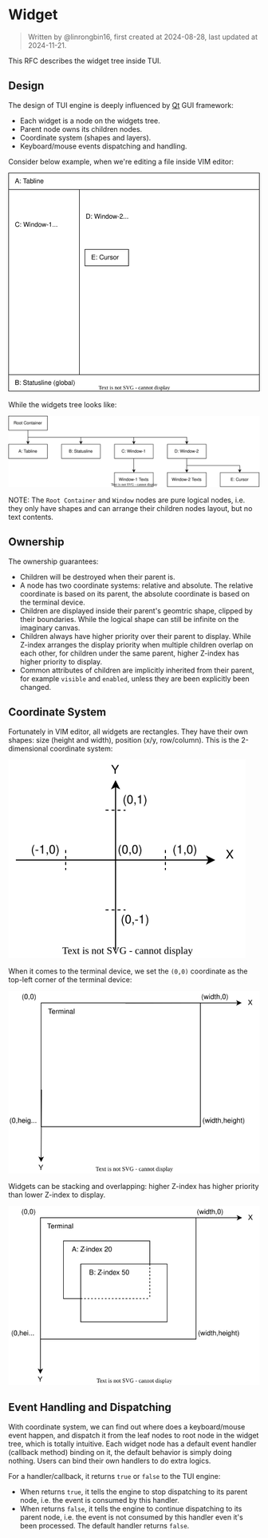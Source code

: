 # Widget

> Written by @linrongbin16, first created at 2024-08-28, last updated at 2024-11-21.

This RFC describes the widget tree inside TUI.

## Design

The design of TUI engine is deeply influenced by [Qt](https://www.qt.io/) GUI framework:

- Each widget is a node on the widgets tree.
- Parent node owns its children nodes.
- Coordinate system (shapes and layers).
- Keyboard/mouse events dispatching and handling.

Consider below example, when we're editing a file inside VIM editor:

![1](../images/1-TUI-1-Widget.1.drawio.svg)

While the widgets tree looks like:

![2](../images/1-TUI-1-Widget.2.drawio.svg)

NOTE: The `Root Container` and `Window` nodes are pure logical nodes, i.e. they only have shapes and can arrange their children nodes layout, but no text contents.

## Ownership

The ownership guarantees:

- Children will be destroyed when their parent is.
- A node has two coordinate systems: relative and absolute. The relative coordinate is based on its parent, the absolute coordinate is based on the terminal device.
- Children are displayed inside their parent's geomtric shape, clipped by their boundaries. While the logical shape can still be infinite on the imaginary canvas.
- Children always have higher priority over their parent to display. While Z-index arranges the display priority when multiple children overlap on each other, for children under the same parent, higher Z-index has higher priority to display.
- Common attributes of children are implicitly inherited from their parent, for example `visible` and `enabled`, unless they are been explicitly been changed.

## Coordinate System

Fortunately in VIM editor, all widgets are rectangles. They have their own shapes: size (height and width), position (x/y, row/column). This is the 2-dimensional coordinate system:

![3](../images/1-TUI-1-Widget.3.drawio.svg)

When it comes to the terminal device, we set the `(0,0)` coordinate as the top-left corner of the terminal device:

![4](../images/1-TUI-1-Widget.4.drawio.svg)

Widgets can be stacking and overlapping: higher Z-index has higher priority than lower Z-index to display.

![5](../images/1-TUI-1-Widget.5.drawio.svg)

## Event Handling and Dispatching

With coordinate system, we can find out where does a keyboard/mouse event happen, and dispatch it from the leaf nodes to root node in the widget tree, which is totally intuitive. Each widget node has a default event handler (callback method) binding on it, the default behavior is simply doing nothing. Users can bind their own handlers to do extra logics.

For a handler/callback, it returns `true` or `false` to the TUI engine:

- When returns `true`, it tells the engine to stop dispatching to its parent node, i.e. the event is consumed by this handler.
- When returns `false`, it tells the engine to continue dispatching to its parent node, i.e. the event is not consumed by this handler even it's been processed. The default handler returns `false`.
